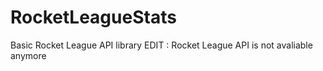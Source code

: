 # RocketLeagueStats
Basic Rocket League API library
EDIT : Rocket League API is not avaliable anymore
